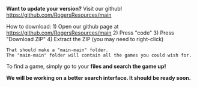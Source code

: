 **Want to update your version?**
Visit our github!
https://github.com/RogersResources/main

How to download:
	1) Open our github page at https://github.com/RogersResources/main
	2) Press "code"
	3) Press "Download ZIP"
	4) Extract the ZIP (you may need to right-click)
	
	That should make a "main-main" folder. 
	The "main-main" folder will contain all the games you could wish for.

To find a game, simply go to your **files and search the game up!**

**We will be working on a better search interface. It should be ready soon.**
